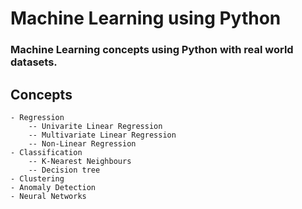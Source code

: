 # Machine Learning using Python

### Machine Learning concepts using Python with real world datasets.

## Concepts
	- Regression
		-- Univarite Linear Regression
		-- Multivariate Linear Regression
		-- Non-Linear Regression
	- Classification
		-- K-Nearest Neighbours
		-- Decision tree
	- Clustering
	- Anomaly Detection
	- Neural Networks
	
